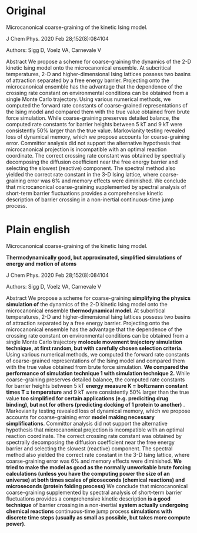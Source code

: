 Original
========
Microcanonical coarse-graining of the kinetic Ising model.

J Chem Phys. 2020 Feb 28;152(8):084104

Authors: Sigg D, Voelz VA, Carnevale V

Abstract
We propose a scheme for coarse-graining the dynamics of the 2-D kinetic Ising model onto the microcanonical ensemble. At subcritical temperatures, 2-D and higher-dimensional Ising lattices possess two basins of attraction separated by a free energy barrier. Projecting onto the microcanonical ensemble has the advantage that the dependence of the crossing rate constant on environmental conditions can be obtained from a single Monte Carlo trajectory. Using various numerical methods, we computed the forward rate constants of coarse-grained representations of the Ising model and compared them with the true value obtained from brute force simulation. While coarse-graining preserves detailed balance, the computed rate constants for barrier heights between 5 kT and 9 kT were consistently 50% larger than the true value. Markovianity testing revealed loss of dynamical memory, which we propose accounts for coarse-graining error. Committor analysis did not support the alternative hypothesis that microcanonical projection is incompatible with an optimal reaction coordinate. The correct crossing rate constant was obtained by spectrally decomposing the diffusion coefficient near the free energy barrier and selecting the slowest (reactive) component. The spectral method also yielded the correct rate constant in the 3-D Ising lattice, where coarse-graining error was 6% and memory effects were diminished. We conclude that microcanonical coarse-graining supplemented by spectral analysis of short-term barrier fluctuations provides a comprehensive kinetic description of barrier crossing in a non-inertial continuous-time jump process.


Plain english
=============
Microcanonical coarse-graining of the kinetic Ising model.

**Thermodynamically good, but approximated, simplified simulations of energy and motion of atoms**

J Chem Phys. 2020 Feb 28;152(8):084104

Authors: Sigg D, Voelz VA, Carnevale V

Abstract
We propose a scheme for coarse-graining **simplifying the physics simulation of** the dynamics of the 2-D kinetic Ising model onto the microcanonical ensemble **thermodynamical model**. At subcritical temperatures, 2-D and higher-dimensional Ising lattices possess two basins of attraction separated by a free energy barrier. Projecting onto the microcanonical ensemble has the advantage that the dependence of the crossing rate constant on environmental conditions can be obtained from a single Monte Carlo trajectory **molecule movement trajectory simulation technique, at first random, but with carefully chosen selection criteria**. Using various numerical methods, we computed the forward rate constants of coarse-grained representations of the Ising model and compared them with the true value obtained from brute force simulation. **We compared the performance of simulation technique 1 with simulation technique 2.** While coarse-graining preserves detailed balance, the computed rate constants for barrier heights between 5 kT **energy measure K = boltzmann constant times T = temperature** and 9 kT were consistently 50% larger than the true value **too simplified for certain applications (e.g. prediciting drug binding), but not for others (predicting docking of 1 protein to another)** . Markovianity testing revealed loss of dynamical memory, which we propose accounts for coarse-graining error **model making necessary simplifications**. Committor analysis did not support the alternative hypothesis that microcanonical projection is incompatible with an optimal reaction coordinate. The correct crossing rate constant was obtained by spectrally decomposing the diffusion coefficient near the free energy barrier and selecting the slowest (reactive) component. The spectral method also yielded the correct rate constant in the 3-D Ising lattice, where coarse-graining error was 6% and memory effects were diminished. **We tried to make the model as good as the normally unworkable brute forcing calculations (unless you have the computing power the size of an universe) at both times scales of picoseconds (chemical reactions) and microseconds (protein folding process)** We conclude that microcanonical coarse-graining supplemented by spectral analysis of short-term barrier fluctuations provides a comprehensive kinetic description **is a good technique** of barrier crossing in a non-inertial **system actually undergoing chemical reactions** continuous-time jump process **simulations with discrete time steps (usually as small as possible, but takes more compute power)**.
